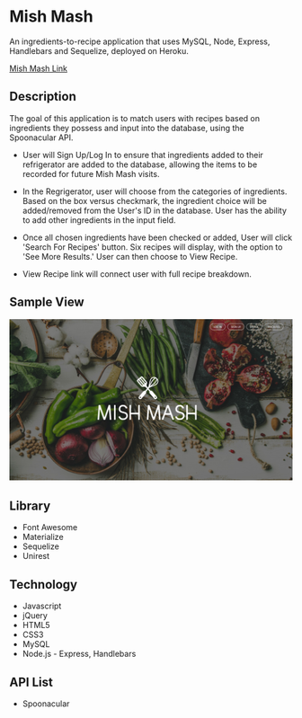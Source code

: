 # Mish Mash

An ingredients-to-recipe application that uses MySQL, Node, Express, Handlebars and Sequelize, deployed on Heroku. 

[Mish Mash Link](http://immense-ravine-59091.herokuapp.com/ "project-2 Link")


## Description

The goal of this application is to match users with recipes based on ingredients they possess and input into the database, using the Spoonacular API.

+ User will Sign Up/Log In to ensure that ingredients added to their refrigerator are added to the database, allowing the items to be recorded for future Mish Mash visits.

+ In the Regrigerator, user will choose from the categories of ingredients. Based on the box versus checkmark, the ingredient choice will be added/removed from the User's ID in the database. User has the ability to add other ingredients in the input field.

+ Once all chosen ingredients have been checked or added, User will click 'Search For Recipes' button. Six recipes will display, with the option to 'See More Results.' User can then choose to View Recipe.

+ View Recipe link will connect user with full recipe breakdown.



## Sample View

![Mish Mash App Screenshot](/public/images/screenshot.jpg/)


## Library 

+ Font Awesome
+ Materialize
+ Sequelize
+ Unirest


## Technology

+ Javascript
+ jQuery
+ HTML5
+ CSS3
+ MySQL
+ Node.js - Express, Handlebars


## API List

+ Spoonacular

